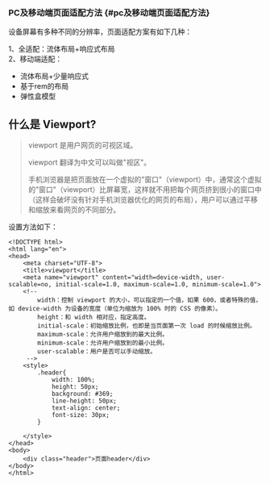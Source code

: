 ### PC及移动端页面适配方法 {#pc及移动端页面适配方法}

设备屏幕有多种不同的分辨率，页面适配方案有如下几种：

1、全适配：流体布局+响应式布局  
2、移动端适配：

* 流体布局+少量响应式
* 基于rem的布局
* 弹性盒模型

## 什么是 Viewport?

> viewport 是用户网页的可视区域。
>
> viewport 翻译为中文可以叫做"视区"。
>
> 手机浏览器是把页面放在一个虚拟的"窗口"（viewport）中，通常这个虚拟的"窗口"（viewport）比屏幕宽，这样就不用把每个网页挤到很小的窗口中（这样会破坏没有针对手机浏览器优化的网页的布局），用户可以通过平移和缩放来看网页的不同部分。

设置方法如下：

```
<!DOCTYPE html>
<html lang="en">
<head>
    <meta charset="UTF-8">
    <title>viewport</title>
    <meta name="viewport" content="width=device-width, user-scalable=no, initial-scale=1.0, maximum-scale=1.0, minimum-scale=1.0">
    <!-- 
        width：控制 viewport 的大小，可以指定的一个值，如果 600，或者特殊的值，如 device-width 为设备的宽度（单位为缩放为 100% 时的 CSS 的像素）。
        height：和 width 相对应，指定高度。
        initial-scale：初始缩放比例，也即是当页面第一次 load 的时候缩放比例。
        maximum-scale：允许用户缩放到的最大比例。
        minimum-scale：允许用户缩放到的最小比例。
        user-scalable：用户是否可以手动缩放。
     -->
    <style>
        .header{
            width: 100%;
            height: 50px;
            background: #369;
            line-height: 50px;
            text-align: center;
            font-size: 30px;
        }

    </style>
</head>
<body>
    <div class="header">页面header</div>
</body>
</html>
```



